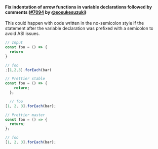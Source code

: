 #### Fix indentation of arrow functions in variable declarations followed by comments ([#7094](https://github.com/prettier/prettier/pull/7094) by [@sosukesuzuki](https://github.com/sosukesuzuki))

This could happen with code written in the no-semicolon style if the statement after the variable declaration was prefixed with a semicolon to avoid ASI issues.

<!-- prettier-ignore -->
```ts
// Input
const foo = () => {
  return
}

// foo
;[1,2,3].forEach(bar)

// Prettier stable
const foo = () => {
    return;
  };

  // foo
[1, 2, 3].forEach(bar);

// Prettier master
const foo = () => {
  return;
};

// foo
[1, 2, 3].forEach(bar);
```
